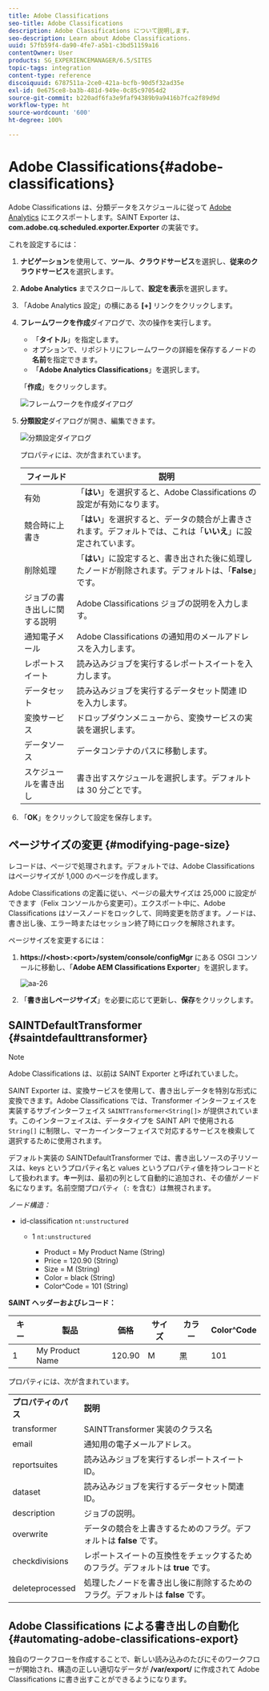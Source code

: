 ```yaml
---
title: Adobe Classifications
seo-title: Adobe Classifications
description: Adobe Classifications について説明します。
seo-description: Learn about Adobe Classifications.
uuid: 57fb59f4-da90-4fe7-a5b1-c3bd51159a16
contentOwner: User
products: SG_EXPERIENCEMANAGER/6.5/SITES
topic-tags: integration
content-type: reference
discoiquuid: 6787511a-2ce0-421a-bcfb-90d5f32ad35e
exl-id: 0e675ce8-ba3b-481d-949e-0c85c97054d2
source-git-commit: b220adf6fa3e9faf94389b9a9416b7fca2f89d9d
workflow-type: ht
source-wordcount: '600'
ht-degree: 100%

---
```


# Adobe Classifications{#adobe-classifications}

Adobe Classifications は、分類データをスケジュールに従って [Adobe Analytics](/help/sites-administering/adobeanalytics.md) にエクスポートします。SAINT Exporter は、**com.adobe.cq.scheduled.exporter.Exporter** の実装です。

これを設定するには：

1. **ナビゲーション**&#x200B;を使用して、**ツール**、**クラウドサービス**&#x200B;を選択し、**従来のクラウドサービス**&#x200B;を選択します。
1. **Adobe Analytics** までスクロールして、**設定を表示**&#x200B;を選択します。
1. 「Adobe Analytics 設定」の横にある **[+]** リンクをクリックします。

1. **フレームワークを作成**&#x200B;ダイアログで、次の操作を実行します。

   * 「**タイトル**」を指定します。
   * オプションで、リポジトリにフレームワークの詳細を保存するノードの&#x200B;**名前**&#x200B;を指定できます。
   * 「**Adobe Analytics Classifications**」を選択します。

   「**作成**」をクリックします。

   ![フレームワークを作成ダイアログ](assets/aa-25.png)

1. **分類設定**&#x200B;ダイアログが開き、編集できます。

   ![分類設定ダイアログ](assets/aa-classifications-settings.png)

   プロパティには、次が含まれています。

   | **フィールド** | **説明** |
   |---|---|
   | 有効 | 「**はい**」を選択すると、Adobe Classifications の設定が有効になります。 |
   | 競合時に上書き | 「**はい**」を選択すると、データの競合が上書きされます。デフォルトでは、これは「**いいえ**」に設定されています。 |
   | 削除処理 | 「**はい**」に設定すると、書き出された後に処理したノードが削除されます。デフォルトは、「**False**」です。 |
   | ジョブの書き出しに関する説明 | Adobe Classifications ジョブの説明を入力します。 |
   | 通知電子メール | Adobe Classifications の通知用のメールアドレスを入力します。 |
   | レポートスイート | 読み込みジョブを実行するレポートスイートを入力します。 |
   | データセット | 読み込みジョブを実行するデータセット関連 ID を入力します。 |
   | 変換サービス | ドロップダウンメニューから、変換サービスの実装を選択します。 |
   | データソース | データコンテナのパスに移動します。 |
   | スケジュールを書き出し | 書き出すスケジュールを選択します。デフォルトは 30 分ごとです。 |

1. 「**OK**」をクリックして設定を保存します。

## ページサイズの変更 {#modifying-page-size}

レコードは、ページで処理されます。デフォルトでは、Adobe Classifications はページサイズが 1,000 のページを作成します。

Adobe Classifications の定義に従い、ページの最大サイズは 25,000 に設定ができます（Felix コンソールから変更可）。エクスポート中に、Adobe Classifications はソースノードをロックして、同時変更を防ぎます。ノードは、書き出し後、エラー時またはセッション終了時にロックを解除されます。

ページサイズを変更するには：

1. **https://&lt;host>:&lt;port>/system/console/configMgr** にある OSGI コンソールに移動し、「**Adobe AEM Classifications Exporter**」を選択します。

   ![aa-26](assets/aa-26.png)

1. 「**書き出しページサイズ**」を必要に応じて更新し、**保存**&#x200B;をクリックします。

## SAINTDefaultTransformer {#saintdefaulttransformer}

>[!NOTE]
>
>Adobe Classifications は、以前は SAINT Exporter と呼ばれていました。

SAINT Exporter は、変換サービスを使用して、書き出しデータを特別な形式に変換できます。Adobe Classifications では、Transformer インターフェイスを実装するサブインターフェイス `SAINTTransformer<String[]>` が提供されています。このインターフェイスは、データタイプを SAINT API で使用される `String[]` に制限し、マーカーインターフェイスで対応するサービスを検索して選択するために使用されます。

デフォルト実装の SAINTDefaultTransformer では、書き出しソースの子リソースは、keys というプロパティ名と values というプロパティ値を持つレコードとして扱われます。**キー**&#x200B;列は、最初の列として自動的に追加され、その値がノード名になります。名前空間プロパティ（`:` を含む）は無視されます。

*ノード構造：*

* id-classification `nt:unstructured`

   * 1 `nt:unstructured`

      * Product = ﻿﻿My Product Name (String)
      * Price = 120.90 (String)
      * Size = M (String)
      * Color = black (String)
      * Color^Code = 101 (String)

**SAINT ヘッダーおよびレコード：**

| **キー** | **製品** | **価格** | **サイズ** | **カラー** | **Color^Code** |
|---|---|---|---|---|---|
| 1 | My Product Name | 120.90 | M | 黒 | 101 |

プロパティには、次が含まれています。

<table>
 <tbody>
  <tr>
   <td><strong>プロパティのパス</strong></td>
   <td><strong>説明</strong></td>
  </tr>
  <tr>
   <td>transformer</td>
   <td>SAINTTransformer 実装のクラス名</td>
  </tr>
  <tr>
   <td>email</td>
   <td>通知用の電子メールアドレス。</td>
  </tr>
  <tr>
   <td>reportsuites</td>
   <td>読み込みジョブを実行するレポートスイート ID。 </td>
  </tr>
  <tr>
   <td>dataset</td>
   <td>読み込みジョブを実行するデータセット関連 ID。 </td>
  </tr>
  <tr>
   <td>description</td>
   <td>ジョブの説明。<br /> </td>
  </tr>
  <tr>
   <td>overwrite</td>
   <td>データの競合を上書きするためのフラグ。デフォルトは <strong>false</strong> です。</td>
  </tr>
  <tr>
   <td>checkdivisions</td>
   <td>レポートスイートの互換性をチェックするためのフラグ。デフォルトは <strong>true</strong> です。</td>
  </tr>
  <tr>
   <td>deleteprocessed</td>
   <td>処理したノードを書き出し後に削除するためのフラグ。デフォルトは <strong>false</strong> です。</td>
  </tr>
 </tbody>
</table>

## Adobe Classifications による書き出しの自動化 {#automating-adobe-classifications-export}

独自のワークフローを作成することで、新しい読み込みのたびにそのワークフローが開始され、構造の正しい適切なデータが **/var/export/** に作成されて Adobe Classifications に書き出すことができるようになります。
